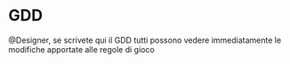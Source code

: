 # GDD

@Designer, se scrivete qui il GDD tutti possono vedere immediatamente le modifiche apportate alle regole di gioco
